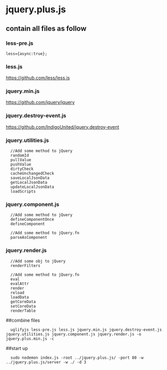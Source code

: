 # jquery.plus.js

## contain all files as follow

### less-pre.js
```
less={async:true};
```

### less.js
https://github.com/less/less.js

### jquery.min.js
https://github.com/jquery/jquery

### jquery.destroy-event.js
https://github.com/IndigoUnited/jquery.destroy-event

### jquery.utilities.js
```
  //Add some method to jQuery
  randomId
  pullValue
  pushValue
  dirtyCheck
  cacheUnchangedCheck
  saveLocalJsonData
  getLocalJsonData
  updateLocalJsonData
  loadScripts
```

### jquery.component.js
```
  //Add some method to jQuery
  defineComponentOnce
  defineComponent

  //Add some method to jQuery.fn
  parseAsComponent
```

### jquery.render.js
```
  //Add some obj to jQuery
  renderFilters

  //Add some method to jQuery.fn
  eval
  evalAttr
  render
  reload
  loadData
  getCoreData
  setCoreData
  renderTable
```

##combine files
```
  uglifyjs less-pre.js less.js jquery.min.js jquery.destroy-event.js jquery.utilities.js jquery.component.js jquery.render.js -o jquery.plus.min.js -c  
```

##start up
```
  sudo nodemon index.js -root ../jquery.plus.js/ -port 80 -w ../jquery.plus.js/server -w ./ -d 3  
```
